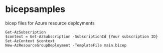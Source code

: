 # bicepsamples

bicep files for Azure resource deployments

```
Get-AzSubscription
$context = Get-AzSubscription -SubscriptionId {Your subscription ID}
Set-AzContext $context
New-AzResourceGroupDeployment -TemplateFile main.bicep
```
